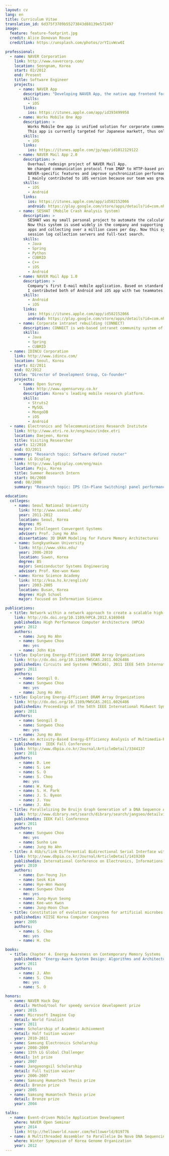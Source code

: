```yaml
---
layout: cv
lang: en
title: Curriculum Vitae
translation_id: 6d375f3789b55273843d88139e572497
image:
  feature: feature-footprint.jpg
  credit: Alice Donovan Rouse
  creditlink: https://unsplash.com/photos/zrYIivWcw0I

professional:
  - name: NAVER Corporation
    link: http://www.navercorp.com/
    location: Seongnam, Korea
    start: 02/2012
    end: Present
    title: Software Engineer
    projects:
      - name: NAVER App
        description: "Developing NAVER App, the native app frontend for all NAVER services."
        skills:
          - iOS
        links:
          ios: https://itunes.apple.com/app/id393499958
      - name: Works Mobile One App
        description: >
          Works Mobile One app is unified solution for corporate commnunication. It provides mail, calendar, organization chart and messaging in a single app.
          This app is currently targeted for Japanese markett, thus only appears on Japan App Store. I was responsible for mail, project configuration and build management on this project.
        skills:
          - iOS
        links:
          ios: https://itunes.apple.com/jp/app/id1012129122
      - name: NAVER Mail App 2.0
        description: >
          Overhaul redesign project of NAVER Mail App.
          We changed communication protocol from IMAP to HTTP-based proprietary protocol to implement
          NAVER-specific features and improve synchronization performance. From this project,
          I mainly contributed to iOS version because our team was grown.
        skills:
          - iOS
          - Android
        links:
          ios: https://itunes.apple.com/app/id582152066
          android: https://play.google.com/store/apps/details?id=com.nhn.android.mail
      - name: SESHAT (Mobile Crash Analysis System)
        description: >
          SESHAT was my small personal project to automate the calculation of mobile crash statistics.
          Now this system is used widely in the company and supporting quality management of 15 NAVER
          apps and collecting over a million cases per day. Now this system contains Apple dSYM symbolicator,
          session log collection servers and full-text search. 
        skills:
          - Java
          - Spring
          - Python
          - CUBRID
          - C++
          - iOS
          - Android
      - name: NAVER Mail App 1.0
        description: >
          Company's first E-mail mobile application. Based on standard IMAP protocol with few extensions.
          I contributed both of Android and iOS app with two teammates.
        skills:
          - Android
          - iOS
        links:
          ios: https://itunes.apple.com/app/id582152066
          android: https://play.google.com/store/apps/details?id=com.nhn.android.mail
      - name: Corporate intranet rebuilding (CONNECT)
        description: CONNECT is web-based intranet community system of NAVER.
        skills:
          - Java
          - Spring
          - CUBRID
  - name: IDINCU Corporation
    link: http://www.idincu.com/
    location: Seoul, Korea
    start: 02/2011
    end: 02/2012
    title: "Director of Development Group, Co-founder"
    projects:
      - name: Open Survey
        link: http://www.opensurvey.co.kr
        description: Korea's leading mobile research platform.
        skills:
          - Struts2
          - MySQL
          - MongoDB
          - iOS
          - Android
  - name: Electronics and Telecommunications Research Institute
    link: http://www.etri.re.kr/eng/main/index.etri
    location: Daejeon, Korea
    title: Visiting Researcher
    start: 12/2010
    end: 03/2011
    summary: "Research topic: Software defined router"
  - name: LG Display
    link: http://www.lgdisplay.com/eng/main
    location: Paju, Korea
    title: Summer Research Intern
    start: 06/2008
    end: 08/2008
    summary: "Research topic: IPS (In-Plane Switching) panel performance tuning."

education:
  colleges:
    - name: Seoul National University
      link: http://www.useoul.edu/
      year: 2011-2012
      location: Seoul, Korea
      degree: MS
      major: Intellegent Convergent Systems
      adviser: Prof. Jung Ho Ahn
      dissertation: 3D DRAM Modeling for Future Memory Architectures
    - name: Sungkyunkwan University
      link: http://www.skku.edu/
      year: 2006-2010
      location: Suwon, Korea
      degree: BS
      major: Semiconductor Systems Engineering
      advisor: Prof. Kee-won Kwon
    - name: Korea Science Academy
      link: http://ksa.hs.kr/english/
      year: 2003-2005
      location: Busan, Korea
      degree: High School
      major: focused on Information Science

publications:
  - title: Network within a network approach to create a scalable high-radix router microarchitecture
    link: http://dx.doi.org/10.1109/HPCA.2012.6169048
    publishedin: High Performance Computer Architecture (HPCA)
    year: 2012
    authors:
      - name: Jung Ho Ahn
      - name: Sungwoo Choo
        me: yes
      - name: John Kim
  - title: Exploring Energy-Efficient DRAM Array Organizations
    link: http://dx.doi.org/10.1109/MWSCAS.2011.6026486
    publishedin: Circuits and Systems (MWSCAS), 2011 IEEE 54th International Midwest Symposium on
    year: 2011
    authors:
      - name: Seongil O.
      - name: Sungwoo Choo
        me: yes
      - name: Jung Ho Ahn
  - title: Exploring Energy-Efficient DRAM Array Organizations
    link: http://dx.doi.org/10.1109/MWSCAS.2011.6026486
    publishedin: Proceedings of the 54th IEEE International Midwest Symposium on Circuits and Systems (MWSCAS)
    year: 2011
    authors:
      - name: Seongil O
      - name: Sungwoo Choo
        me: yes
      - name: Jung Ho Ahn
  - title: An Activity-Based Energy-Efficiency Analysis of Multimedia-Rich Smartphones
    publishedin:  IEEK Fall Conference
    link: http://www.dbpia.co.kr/Journal/ArticleDetail/3344137
    year: 2011
    authors:
      - name: D. Lee
      - name: S. Lee
      - name: S. O
      - name: S. Choo
        me: yes
      - name: W. Kang
      - name: S. H. Park
      - name: J. S. Byeon
      - name: J. You
      - name: J. Ahn
  - title: Parallelizing De Bruijn Graph Generation of a DNA Sequence Assembler
    link: http://www.dibrary.net/search/dibrary/search/jangseo/detailview_jangseo.jsp?contents_id=CNTS-00053310464
    publishedin: IEEK Fall Conference
    year: 2011
    authors:
      - name: Sungwoo Choo
        me: yes
      - name: Sunho Lee
      - name: Jung Ho Ahn
  - title: A 4Gb/s/link Differential Bidirectional Serial Interface with Self Diagnosis
    link: http://www.dbpia.co.kr/Journal/ArticleDetail/1419269
    publishedin: International Conference on Electronics, Informations and Commumications (ICEIC)
    year: 2010
    authors:
      - name: Eun-Young Jin
      - name: Seok Kim
      - name: Hye-Won Hwang
      - name: Sungwoo Choo
        me: yes
      - name: Jung-Hyun Seong
      - name: Kee-won Kwon
      - name: Jung-Hoon Chun
  - title: Constitution of evolution ecosystem for artificial microbes and its applications
    publishedin: KIISE Korea Computer Congress
    year: 2005
    authors:
      - name: S. Choo
        me: yes
      - name: H. Cho

books:
  - title: Chapter 4. Energy Awareness on Contemporary Memory Systems
    publishedin: "Energy-Aware System Design: Algorithms and Architectures, Springer"
    year: 2011
    authors:
      - name: J. Ahn
      - name: S. Choo
        me: yes
      - name: S. O

honors:
  - name: NAVER Hack Day
    detail: Method/tool for speedy service development prize
    year: 2015
  - name: Microsoft Imagine Cup
    detail: World finalist
    year: 2011
  - name: Scholarship of Academic Achivement
    detail: Half tuition waiver
    year: 2010-2011
  - name: Samsung Electronics Scholarship
    year: 2008-2009
  - name: 13th LG Global Challenger
    detail: 1st prize
    year: 2007
  - name: Jangyeongsil Scholarship
    detail: Full tuition waiver
    year: 2006-2007
  - name: Samsung Humantech Thesis prize
    detail: Bronze prize
    year: 2005
  - name: Samsung Humantech Thesis prize
    detail: Bronze prize
    year: 2004

talks:
  - name: Event-driven Mobile Application Development
    where: NAVER Open Seminar
    year: 2014
    link: http://helloworld.naver.com/helloworld/819776
  - name: A Multithreaded Assembler to Parallelie De Novo DNA Sequencing
    where: Winter Symposium of Korea Genome Organization
    year: 2012
---
```

